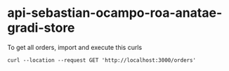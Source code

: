 # api-sebastian-ocampo-roa-anatae-gradi-store

To get all orders, import and execute this curls

```
curl --location --request GET 'http://localhost:3000/orders'
```

